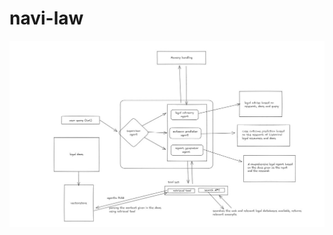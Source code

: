 # navi-law

![navi-law-workflow](https://github.com/DIVX2X3/navi-law/blob/main/navi-law%20workflow.jpg)
